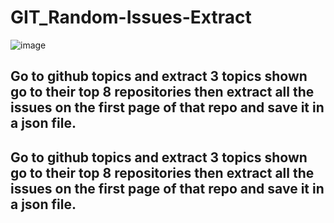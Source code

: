 # GIT_Random-Issues-Extract

![image](https://i.imgur.com/TUU7iyg.png)

## Go to github topics and extract 3 topics shown go to their top 8 repositories then extract all the issues on the first page of that repo and save it in a json file.
## Go to github topics and extract 3 topics shown go to their top 8 repositories then extract all the issues on the first page of that repo and save it in a json file.
